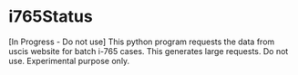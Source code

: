 # i765Status

[In Progress - Do not use]
This python program requests the data from uscis website for batch i-765 cases. This generates large requests. Do not use. Experimental purpose only.
